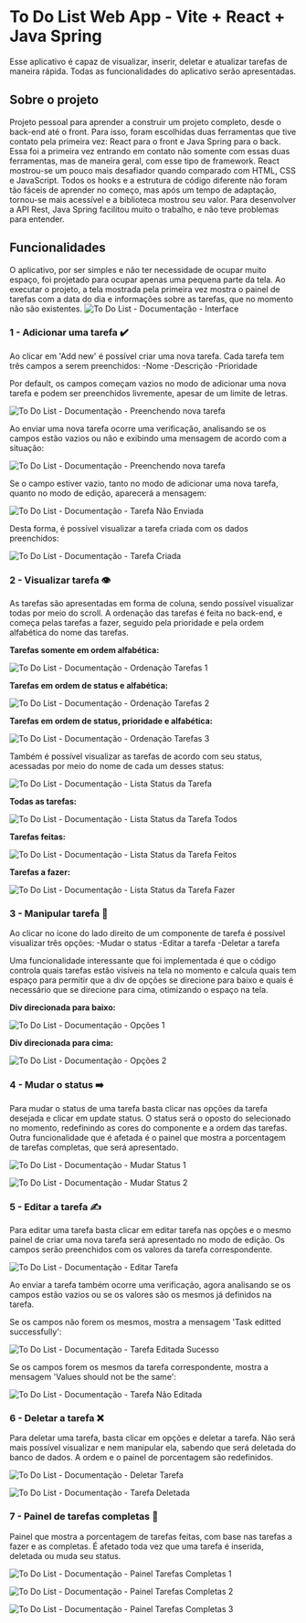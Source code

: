 # To Do List Web App - Vite + React + Java Spring

Esse aplicativo é capaz de visualizar, inserir, deletar e atualizar tarefas de maneira rápida. Todas as funcionalidades do aplicativo serão apresentadas.

## Sobre o projeto

Projeto pessoal para aprender a construir um projeto completo, desde o back-end até o front. Para isso, foram escolhidas duas ferramentas que tive contato pela primeira vez: React para o front e Java Spring para o back. Essa foi a primeira vez entrando em contato não somente com essas duas ferramentas, mas de maneira geral, com esse tipo de framework.
React mostrou-se um pouco mais desafiador quando comparado com HTML, CSS e JavaScript. Todos os hooks e a estrutura de código diferente não foram tão fáceis de aprender no começo, mas após um tempo de adaptação, tornou-se mais acessível e a biblioteca mostrou seu valor. Para desenvolver a API Rest, Java Spring facilitou muito o trabalho, e não teve problemas para entender.

## Funcionalidades

O aplicativo, por ser simples e não ter necessidade de ocupar muito espaço, foi projetado para ocupar apenas uma pequena parte da tela.
Ao executar o projeto, a tela mostrada pela primeira vez mostra o painel de tarefas com a data do dia e informações sobre as tarefas, que no momento não são existentes.
![To Do List - Documentação - Interface](https://github.com/peregozo/to-do-list/assets/160425803/52cc2c1c-978f-4ca6-9b0f-be9f917892ee)

### 1 - Adicionar uma tarefa ✔️
Ao clicar em 'Add new' é possível criar uma nova tarefa. Cada tarefa tem três campos a serem preenchidos:
-Nome
-Descrição
-Prioridade

Por default, os campos começam vazios no modo de adicionar uma nova tarefa e podem ser preenchidos livremente, apesar de um limite de letras.

![To Do List - Documentação - Preenchendo nova tarefa](https://github.com/peregozo/to-do-list/assets/160425803/573d1968-9458-49ef-962c-296c5d357fab)

Ao enviar uma nova tarefa ocorre uma verificação, analisando se os campos estão vazios ou não e exibindo uma mensagem de acordo com a situação:

![To Do List - Documentação - Preenchendo nova tarefa](https://github.com/peregozo/to-do-list/assets/160425803/d17e6570-2fa8-4bc1-809b-9d31f5b2a5de)

Se o campo estiver vazio, tanto no modo de adicionar uma nova tarefa, quanto no modo de edição, aparecerá a mensagem:

![To Do List - Documentação - Tarefa Não Enviada](https://github.com/peregozo/to-do-list/assets/160425803/f5980024-d830-43ec-85d8-315c42b1734f)

Desta forma, é possível visualizar a tarefa criada com os dados preenchidos:

![To Do List - Documentação - Tarefa Criada](https://github.com/peregozo/to-do-list/assets/160425803/b12c8b4f-72e6-4c65-b3d3-f2fbe3fc1b12)

### 2 - Visualizar tarefa 👁️
As tarefas são apresentadas em forma de coluna, sendo possível visualizar todas por meio do scroll. A ordenação das tarefas é feita no back-end, e começa pelas tarefas a fazer, seguido pela prioridade e pela ordem alfabética do nome das tarefas.

**Tarefas somente em ordem alfabética:**

![To Do List - Documentação - Ordenação Tarefas 1](https://github.com/peregozo/to-do-list/assets/160425803/124c19bc-4b74-490a-aeab-8c97145fbb0a)

**Tarefas em ordem de status e alfabética:**

![To Do List - Documentação - Ordenação Tarefas 2](https://github.com/peregozo/to-do-list/assets/160425803/63b91880-aaf4-47bc-b98d-f65e2c2e9afc)

**Tarefas em ordem de status, prioridade e alfabética:**

![To Do List - Documentação - Ordenação Tarefas 3](https://github.com/peregozo/to-do-list/assets/160425803/5d437d16-72ba-4bf0-bd93-ab959789ba2a)

Também é possível visualizar as tarefas de acordo com seu status, acessadas por meio do nome de cada um desses status:

![To Do List - Documentação - Lista Status da Tarefa](https://github.com/peregozo/to-do-list/assets/160425803/2dc1ccdd-3b8b-41d2-829b-e902aa88ca7f)

**Todas as tarefas:**

![To Do List - Documentação - Lista Status da Tarefa Todos](https://github.com/peregozo/to-do-list/assets/160425803/fb4c03be-787d-4cdd-b5e5-2e5e750c09d3)

**Tarefas feitas:**

![To Do List - Documentação - Lista Status da Tarefa Feitos](https://github.com/peregozo/to-do-list/assets/160425803/e7062eb3-d3ba-4930-a066-ed654ae0e234)

**Tarefas a fazer:**

![To Do List - Documentação - Lista Status da Tarefa Fazer](https://github.com/peregozo/to-do-list/assets/160425803/c7d0d041-b510-4552-ba81-f5d5e463f801)

### 3 - Manipular tarefa 📓
Ao clicar no ícone do lado direito de um componente de tarefa é possível visualizar três opções:
-Mudar o status
-Editar a tarefa
-Deletar a tarefa

Uma funcionalidade interessante que foi implementada é que o código controla quais tarefas estão visíveis na tela no momento e calcula quais tem espaço para permitir que a div de opções se direcione para baixo e quais é necessário que se direcione para cima, otimizando o espaço na tela.

**Div direcionada para baixo:**

![To Do List - Documentação - Opções 1](https://github.com/peregozo/to-do-list/assets/160425803/813f5a18-b0e5-412a-ac03-143bcb2fb88b)

**Div direcionada para cima:**

![To Do List - Documentação - Opções 2](https://github.com/peregozo/to-do-list/assets/160425803/8a1942ec-595e-46d0-931a-0466935e5e45)

### 4 - Mudar o status ➡️
Para mudar o status de uma tarefa basta clicar nas opções da tarefa desejada e clicar em update status. O status será o oposto do selecionado no momento, redefinindo as cores do componente e a ordem das tarefas. Outra funcionalidade que é afetada é o painel que mostra a porcentagem de tarefas completas, que será apresentado.

![To Do List - Documentação - Mudar Status 1](https://github.com/peregozo/to-do-list/assets/160425803/7abbd242-629e-4c34-bf9b-b3bd3222a135)

![To Do List - Documentação - Mudar Status 2](https://github.com/peregozo/to-do-list/assets/160425803/8ebc22af-15d0-4d18-84f9-1de7042a5486)

### 5 - Editar a tarefa ✍️
Para editar uma tarefa basta clicar em editar tarefa nas opções e o mesmo painel de criar uma nova tarefa será apresentado no modo de edição. Os campos serão preenchidos com os valores da tarefa correspondente.

![To Do List - Documentação - Editar Tarefa](https://github.com/peregozo/to-do-list/assets/160425803/4af9fc2a-904f-41e7-ba30-14643b861458)

Ao enviar a tarefa também ocorre uma verificação, agora analisando se os campos estão vazios ou se os valores são os mesmos já definidos na tarefa.

Se os campos não forem os mesmos, mostra a mensagem 'Task editted successfully':

![To Do List - Documentação - Tarefa Editada Sucesso](https://github.com/peregozo/to-do-list/assets/160425803/5b553d18-4b96-4359-b2ec-45da6a02021a)

Se os campos forem os mesmos da tarefa correspondente, mostra a mensagem 'Values should not be the same':

![To Do List - Documentação - Tarefa Não Editada](https://github.com/peregozo/to-do-list/assets/160425803/e3a1797f-76e7-4fef-b54b-c60b69d8530a)

### 6 - Deletar a tarefa ❌
Para deletar uma tarefa, basta clicar em opções e deletar a tarefa. Não será mais possível visualizar e nem manipular ela, sabendo que será deletada do banco de dados. A ordem e o painel de porcentagem são redefinidos.

![To Do List - Documentação - Deletar Tarefa](https://github.com/peregozo/to-do-list/assets/160425803/fc13d404-b35b-45e7-bb5f-bb4bcd979632)

![To Do List - Documentação - Tarefa Deletada](https://github.com/peregozo/to-do-list/assets/160425803/609a3d07-eb23-4052-a97a-02122c564ff9)

### 7 - Painel de tarefas completas 🥇
Painel que mostra a porcentagem de tarefas feitas, com base nas tarefas a fazer e as completas. É afetado toda vez que uma tarefa é inserida, deletada ou muda seu status.

![To Do List - Documentação - Painel Tarefas Completas 1](https://github.com/peregozo/to-do-list/assets/160425803/fd64f0b6-add0-4a99-9658-128d0bf78a93)

![To Do List - Documentação - Painel Tarefas Completas 2](https://github.com/peregozo/to-do-list/assets/160425803/fa5aaefb-ff0b-4d44-bec8-1c65869670c0)

![To Do List - Documentação - Painel Tarefas Completas 3](https://github.com/peregozo/to-do-list/assets/160425803/057aa00f-27c4-44f9-b34e-519ccc49036f)
